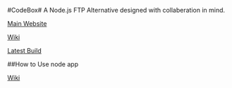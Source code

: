 #CodeBox#
A Node.js FTP Alternative designed with collaberation in mind.

[Main Website](http://www.thecodebox.org/)

[Wiki](http://www.wiki.thecodebox.org/)



[Latest Build](https://github.com/CodeBoxJS/CodeBox/releases/tag/v0.0.1)

##How to Use
	node app
	
[Wiki](http://www.wiki.thecodebox.org/)
